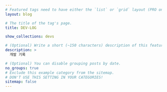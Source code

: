 ```yaml
---
# Featured tags need to have either the `list` or `grid` layout (PRO only).
layout: blog

# The title of the tag's page.
title: DEV-LOG

show_collections: devs

# (Optional) Write a short (~150 characters) description of this featured tag.
description: >
  개발 기록

# (Optional) You can disable grouping posts by date.
no_groups: true
# Exclude this example category from the sitemap.
# DON'T USE THIS SETTING IN YOUR CATEGORIES!
sitemap: false
---
```

